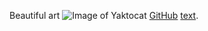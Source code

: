 Beautiful art
![Image of Yaktocat](https://octodex.github.com/images/yaktocat.png)
[GitHub](http://github.com)
[text](https://example.com).
